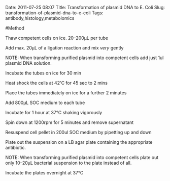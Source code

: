Date: 2011-07-25 08:07
Title: Transformation of plasmid DNA to E. Coli
Slug: transformation-of-plasmid-dna-to-e-coli
Tags: antibody,histology,metabolomics





#Method

Thaw competent cells on ice. 20–200µL per tube



Add max. 20µL of a ligation reaction and mix _very_ gently

NOTE: When transforming purified plasmid into competent cells add just 1ul plasmid DNA solution.



Incubate the tubes on ice for 30 min



Heat shock the cells at 42&#39;C for 45 sec to 2 mins



Place the tubes immediately on ice for a further 2 minutes



Add 800µL SOC medium to each tube



Incubate for 1 hour at 37°C shaking vigorously 



Spin down at 1200rpm for 5 minutes and remove supernatant



Resuspend cell pellet in 200ul SOC medium by pipetting up and down



Plate out the suspension on a LB agar plate containing the appropriate antibiotic.

NOTE: When transforming purified plasmid into competent cells plate out only 10–20µL bacterial suspension to the plate instead of all.



Incubate the plates overnight at 37°C




